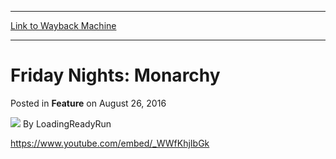 
---
[Link to Wayback Machine](https://web.archive.org/web/20160828181533/http://magic.wizards.com/en/articles/archive/feature/friday-nights-monarchy-2016-08-26)

[_metadata_:wayback_url]:- "http://magic.wizards.com/en/articles/archive/feature/friday-nights-monarchy-2016-08-26"
[_metadata_:wayback_raw_url]:- "https://web.archive.org/web/20160828181533id_/http://magic.wizards.com/en/articles/archive/feature/friday-nights-monarchy-2016-08-26"
[_metadata_:wayback_capture_timestamp]:- "2016-08-28 18:15:33+00:00"
[_metadata_:publish_date]:- "2016-08-26"
[_metadata_:description]:- "Whoever wears the crown makes the rules. And gets donuts."
[_metadata_:generator]:- "Drupal 7 (http://drupal.org)"
---


Friday Nights: Monarchy
=======================



 Posted in **Feature**
 on August 26, 2016 






![](https://media.magic.wizards.com/styles/auth_small/public/images/person/lrrbiopic.png)
By LoadingReadyRun











<https://www.youtube.com/embed/_WWfKhjIbGk>







